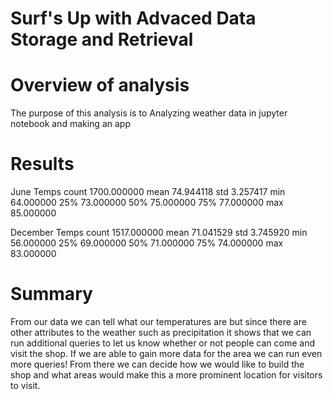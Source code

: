 # Surf's Up with Advaced Data Storage and Retrieval 

# Overview of analysis
The purpose of this analysis is to Analyzing weather data in jupyter notebook and making an app 


# Results

 June Temps
count	1700.000000
mean	74.944118
std	3.257417
min	64.000000
25%	73.000000
50%	75.000000
75%	77.000000
max	85.000000



December Temps
count	1517.000000
mean	71.041529
std	3.745920
min	56.000000
25%	69.000000
50%	71.000000
75%	74.000000
max	83.000000

# Summary 

From our data we can tell what our temperatures are but since there are other attributes to the weather such as precipitation it shows that we can run additional queries to let us know whether or not people can come and visit the shop. 
If we are able to gain more data for the area we can run even more queries! 
From there we can decide how we would like to build the shop and what areas would make this a more prominent location for visitors to visit.
